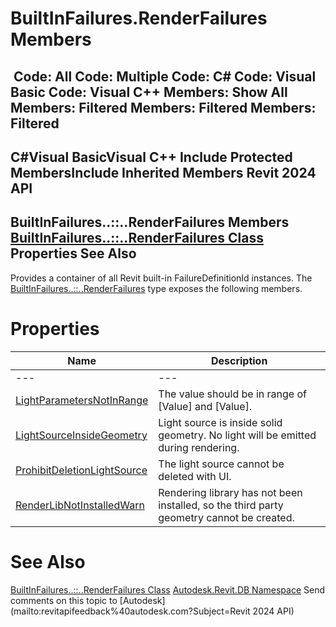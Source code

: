 # BuiltInFailures.RenderFailures Members

﻿
 Code: All Code: Multiple Code: C# Code: Visual Basic Code: Visual C++  Members: Show All Members: Filtered Members: Filtered Members: Filtered   
---  
C#Visual BasicVisual C++
Include Protected MembersInclude Inherited Members
Revit 2024 API  
---  
BuiltInFailures..::..RenderFailures Members  
[BuiltInFailures..::..RenderFailures Class](bc5428d4-330d-3bcc-7cf4-5778210cfa7b.md "BuiltInFailures.RenderFailures Class") Properties See Also  
---  
Provides a container of all Revit built-in FailureDefinitionId instances.
The [BuiltInFailures..::..RenderFailures](bc5428d4-330d-3bcc-7cf4-5778210cfa7b.md "BuiltInFailures.RenderFailures Class") type exposes the following members.
# Properties
| Name | Description |
| --- | --- |
| --- | --- | --- |
| [LightParametersNotInRange](07d6d05c-8515-c49e-3828-287c1f02068f.md "LightParametersNotInRange Property") | The value should be in range of [Value] and [Value]. |
| [LightSourceInsideGeometry](71f52490-cfce-db3b-0aa0-e3cab84805d4.md "LightSourceInsideGeometry Property") | Light source is inside solid geometry. No light will be emitted during rendering. |
| [ProhibitDeletionLightSource](e70be201-fd25-f690-ce57-26b9c0315919.md "ProhibitDeletionLightSource Property") | The light source cannot be deleted with UI. |
| [RenderLibNotInstalledWarn](0cba610c-e751-32cf-70e8-fed74f317530.md "RenderLibNotInstalledWarn Property") | Rendering library has not been installed, so the third party geometry cannot be created. |

# See Also
[BuiltInFailures..::..RenderFailures Class](bc5428d4-330d-3bcc-7cf4-5778210cfa7b.md "BuiltInFailures.RenderFailures Class")
[Autodesk.Revit.DB Namespace](87546ba7-461b-c646-cbb1-2cb8f5bff8b2.md "Autodesk.Revit.DB Namespace")
Send comments on this topic to [Autodesk](mailto:revitapifeedback%40autodesk.com?Subject=Revit 2024 API)